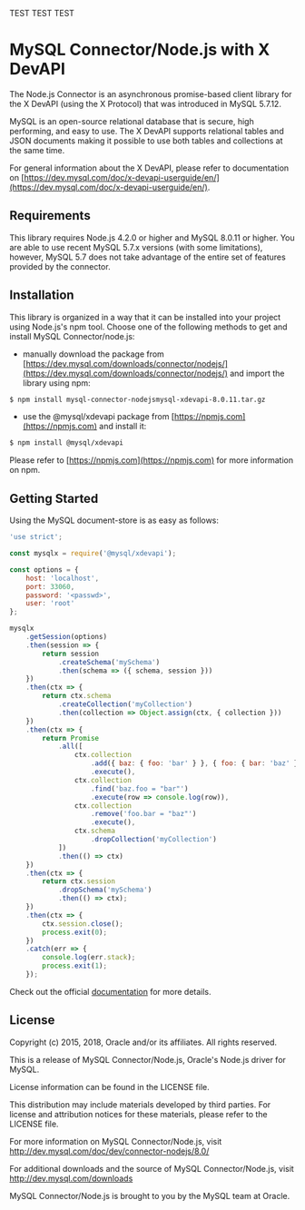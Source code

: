 TEST TEST TEST

# MySQL Connector/Node.js with X DevAPI

The Node.js Connector is an asynchronous promise-based client library for the X DevAPI (using the X Protocol) that was introduced in MySQL 5.7.12.

MySQL is an open-source relational database that is secure, high performing, and easy to use. The X DevAPI supports relational tables and JSON documents making it possible to use both tables and collections at the same time.

For general information about the X DevAPI, please refer to documentation on [https://dev.mysql.com/doc/x-devapi-userguide/en/](https://dev.mysql.com/doc/x-devapi-userguide/en/).

## Requirements

This library requires Node.js 4.2.0 or higher and MySQL 8.0.11 or higher. You are able to use recent MySQL 5.7.x versions (with some limitations), however, MySQL 5.7 does not take advantage of the entire set of features provided by the connector.

## Installation

This library is organized in a way that it can be installed into your project using Node.js's npm tool. Choose one of the following methods to get and install MySQL Connector/node.js:

* manually download the package from [https://dev.mysql.com/downloads/connector/nodejs/](https://dev.mysql.com/downloads/connector/nodejs/) and import the library using npm:
```sh
$ npm install mysql-connector-nodejsmysql-xdevapi-8.0.11.tar.gz
```
* use the @mysql/xdevapi package from [https://npmjs.com](https://npmjs.com) and install it:
```sh
$ npm install @mysql/xdevapi
```

Please refer to [https://npmjs.com](https://npmjs.com) for more information on npm.

## Getting Started

Using the MySQL document-store is as easy as follows:

```js
'use strict';

const mysqlx = require('@mysql/xdevapi');

const options = {
    host: 'localhost',
    port: 33060,
    password: '<passwd>',
    user: 'root'
};

mysqlx
    .getSession(options)
    .then(session => {
        return session
            .createSchema('mySchema')
            .then(schema => ({ schema, session }))
    })
    .then(ctx => {
        return ctx.schema
            .createCollection('myCollection')
            .then(collection => Object.assign(ctx, { collection }))
    })
    .then(ctx => {
        return Promise
            .all([
                ctx.collection
                    .add({ baz: { foo: 'bar' } }, { foo: { bar: 'baz' } })
                    .execute(),
                ctx.collection
                    .find('baz.foo = "bar"')
                    .execute(row => console.log(row)),
                ctx.collection
                    .remove('foo.bar = "baz"')
                    .execute(),
                ctx.schema
                    .dropCollection('myCollection')
            ])
            .then(() => ctx)
    })
    .then(ctx => {
        return ctx.session
            .dropSchema('mySchema')
            .then(() => ctx);
    })
    .then(ctx => {
        ctx.session.close();
        process.exit(0);
    })
    .catch(err => {
        console.log(err.stack);
        process.exit(1);
    });
```

Check out the official [documentation](https://dev.mysql.com/doc/dev/connector-nodejs/) for more details.

## License

Copyright (c) 2015, 2018, Oracle and/or its affiliates. All rights reserved.

This is a release of MySQL Connector/Node.js, Oracle's Node.js driver for MySQL.

License information can be found in the LICENSE file.

This distribution may include materials developed by third parties.
For license and attribution notices for these materials, please refer to the LICENSE file.

For more information on MySQL Connector/Node.js, visit
http://dev.mysql.com/doc/dev/connector-nodejs/8.0/

For additional downloads and the source of MySQL Connector/Node.js, visit
http://dev.mysql.com/downloads

MySQL Connector/Node.js is brought to you by the MySQL team at Oracle.

